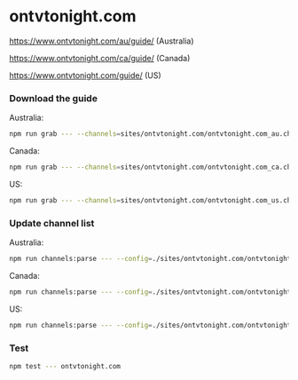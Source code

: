 # ontvtonight.com

https://www.ontvtonight.com/au/guide/ (Australia)

https://www.ontvtonight.com/ca/guide/ (Canada)

https://www.ontvtonight.com/guide/ (US)

### Download the guide

Australia:

```sh
npm run grab --- --channels=sites/ontvtonight.com/ontvtonight.com_au.channels.xml
```

Canada:

```sh
npm run grab --- --channels=sites/ontvtonight.com/ontvtonight.com_ca.channels.xml
```

US:

```sh
npm run grab --- --channels=sites/ontvtonight.com/ontvtonight.com_us.channels.xml
```

### Update channel list

Australia:

```sh
npm run channels:parse --- --config=./sites/ontvtonight.com/ontvtonight.com.config.js --output=./sites/ontvtonight.com/ontvtonight.com_au.channels.xml --set=country:au
```

Canada:

```sh
npm run channels:parse --- --config=./sites/ontvtonight.com/ontvtonight.com.config.js --output=./sites/ontvtonight.com/ontvtonight.com_ca.channels.xml --set=country:ca
```

US:

```sh
npm run channels:parse --- --config=./sites/ontvtonight.com/ontvtonight.com.config.js --output=./sites/ontvtonight.com/ontvtonight.com_us.channels.xml --set=country:us
```

### Test

```sh
npm test --- ontvtonight.com
```
